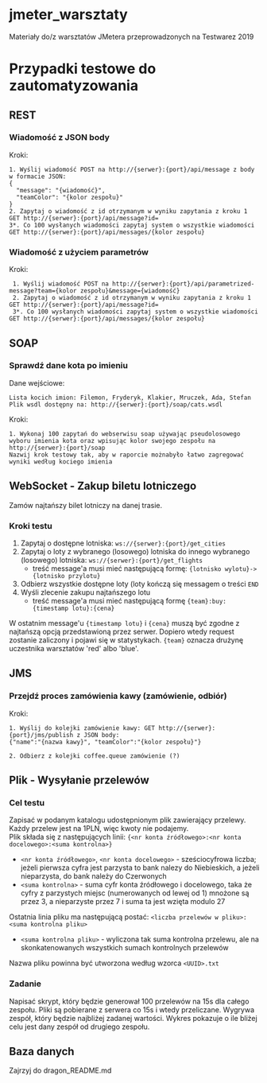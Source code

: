 # jmeter_warsztaty
Materiały do/z warsztatów JMetera przeprowadzonych na Testwarez 2019

# Przypadki testowe do zautomatyzowania
## REST
### Wiadomość z JSON body
Kroki:

    1. Wyślij wiadomość POST na http://{serwer}:{port}/api/message z body w formacie JSON:
    {
      "message": "{wiadomość}",
      "teamColor": "{kolor zespołu}"
    }
    2. Zapytaj o wiadomość z id otrzymanym w wyniku zapytania z kroku 1 GET http://{serwer}:{port}/api/message?id=
    3*. Co 100 wysłanych wiadomości zapytaj system o wszystkie wiadomości GET http://{serwer}:{port}/api/messages/{kolor zespołu}
### Wiadomość z użyciem parametrów
Kroki:
 
     1. Wyślij wiadomość POST na http://{serwer}:{port}/api/parametrized-message?team={kolor zespołu}&message={wiadomość}
     2. Zapytaj o wiadomość z id otrzymanym w wyniku zapytania z kroku 1 GET http://{serwer}:{port}/api/message?id=
     3*. Co 100 wysłanych wiadomości zapytaj system o wszystkie wiadomości GET http://{serwer}:{port}/api/messages/{kolor zespołu}    

## SOAP
### Sprawdź dane kota po imieniu
Dane wejściowe:

    Lista kocich imion: Filemon, Fryderyk, Klakier, Mruczek, Ada, Stefan
    Plik wsdl dostępny na: http://{serwer}:{port}/soap/cats.wsdl

Kroki:

    1. Wykonaj 100 zapytań do webserwisu soap używając pseudolosowego wyboru imienia kota oraz wpisując kolor swojego zespołu na http://{serwer}:{port}/soap 
    Nazwij krok testowy tak, aby w raporcie możnabyło łatwo zagregować wyniki według kociego imienia
    

## WebSocket - Zakup biletu lotniczego
Zamów najtańszy bilet lotniczy na danej trasie. 

### Kroki testu
  1. Zapytaj o dostępne lotniska: `ws://{serwer}:{port}/get_cities`
  1. Zapytaj o loty z wybranego (losowego) lotniska do innego wybranego (losowego) lotniska: `ws://{serwer}:{port}/get_flights`
     - treść message'a musi mieć następującą formę: `{lotnisko wylotu}->{lotnisko przylotu}`
  1. Odbierz wszystkie dostępne loty (loty kończą się messagem o treści `END`
  1. Wyśli zlecenie zakupu najtańszego lotu 
     - treść message'a musi mieć następującą formę `{team}:buy:{timestamp lotu}:{cena}`

W ostatnim message'u `{timestamp lotu}` i `{cena}` muszą być zgodne z najtańszą opcją przedstawioną przez serwer. Dopiero wtedy request zostanie zaliczony i pojawi się w statystykach. `{team}` oznacza drużynę uczestnika warsztatów 'red' albo 'blue'.

## JMS
### Przejdź proces zamówienia kawy (zamówienie, odbiór)
Kroki:

    1. Wyślij do kolejki zamówienie kawy: GET http://{serwer}:{port}/jms/publish z JSON body:
    {"name":"{nazwa kawy}", "teamColor":"{kolor zespołu}"}
    
    2. Odbierz z kolejki coffee.queue zamówienie (?)

## Plik - Wysyłanie przelewów
### Cel testu
Zapisać w podanym katalogu udostępnionym plik zawierający przelewy. Każdy przelew jest na 1PLN, więc kwoty nie podajemy.  
Plik składa się z następujących linii:
`{<nr konta źródłowego>:<nr konta docelowego>:<suma kontrolna>}`
  - `<nr konta źródłowego>`, `<nr konta docelowego>` - sześciocyfrowa liczba; jeżeli pierwsza cyfra jest parzysta to bank nalezy do Niebieskich, a jeżeli nieparzysta, do bank należy do Czerwonych
  - `<suma kontrolna>` - suma cyfr konta źródłowego i docelowego, taka że cyfry z parzystych miejsc (numerowanych od lewej od 1) mnożone są przez 3, a nieparzyste przez 7 i suma ta jest wzięta modulo 27  
    
Ostatnia linia pliku ma następującą postać:
`<liczba przelewów w pliku>:<suma kontrolna pliku>`
  - `<suma kontrolna pliku>` - wyliczona tak suma kontrolna przelewu, ale na skonkatenowanych wszystkich sumach kontrolnych przelewów

Nazwa pliku powinna być utworzona według wzorca `<UUID>.txt`

### Zadanie
Napisać skrypt, który będzie generował 100 przelewów na 15s dla całego zespołu. Pliki są pobierane z serwera co 15s i wtedy przeliczane. 
Wygrywa zespół, który będzie najbliżej zadanej wartości. Wykres pokazuje o ile bliżej celu jest dany zespół od drugiego zespołu. 

## Baza danych
Zajrzyj do dragon_README.md
